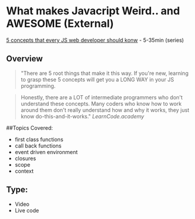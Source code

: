 # What makes Javacript Weird.. and AWESOME (External)
[5 concepts that every JS web developer should konw](https://www.youtube.com/watch?v=JEq7Ehw-qk8&index=1&list=PLoYCgNOIyGABI011EYc-avPOsk1YsMUe_) - 5-35min (series)

## Overview
> "There are 5 root things that make it this way. If you're new, learning to grasp these 5 concepts will get you a LONG WAY in your JS programming.

> Honestly, there are a LOT of intermediate programmers who don't understand these concepts. Many coders who know how to work around them don't really understand how and why it works, they just know do-this-and-it-works."
*LearnCode.academy*

##Topics Covered:
- first class functions
- call back functions
- event driven environment
- closures
- scope
- context

## Type:
- Video
- Live code
